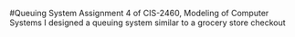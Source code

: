 #Queuing System
Assignment 4 of CIS-2460, Modeling of Computer Systems I designed a queuing system similar to a grocery store checkout
